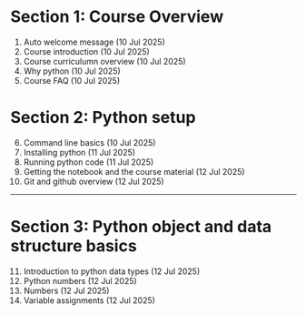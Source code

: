# Section 1: Course Overview

1. Auto welcome message (10 Jul 2025)
2. Course introduction (10 Jul 2025)
3. Course curriculumn overview (10 Jul 2025)
4. Why python (10 Jul 2025)
5. Course FAQ (10 Jul 2025)
# Section 2: Python setup

6. Command line basics (10 Jul 2025)
7. Installing python (11 Jul 2025)
8. Running python code (11 Jul 2025)
9. Getting the notebook and the course material (12 Jul 2025)
10. Git and github overview (12 Jul 2025)
---
# Section 3: Python object and data structure basics

11. Introduction to python data types (12 Jul 2025)
12. Python numbers (12 Jul 2025)
13. Numbers (12 Jul 2025)
14. Variable assignments (12 Jul 2025)

